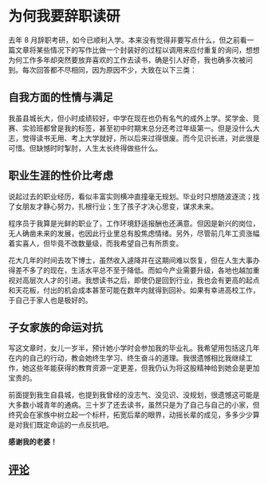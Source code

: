 # 为何我要辞职读研

去年 8 月辞职考研，如今已顺利入学。本来没有觉得非要写点什么，但之前看一篇文章将某些情况下的写作比做一个封装好的过程以调用来应付重复的询问，想想为何工作多年却突然要放弃喜欢的工作去读书，确是引人好奇，我也确多次被问到。每次回答都不尽相同，因为原因不少，大致在以下三类：

## 自我方面的性情与满足

我虽县城长大，但小时成绩较好，中学在现在也仍有名气的成外上学。奖学金、竞赛、实验班都曾是我的标签，甚至初中时期末总分还考过年级第一。但是没什么大志，觉得读书无用、考上大学就好，所以后来过得很废。而今见识长进，对此很是可惜。但缺憾时时掣肘，人生太长终得做些什么。

## 职业生涯的性价比考虑

说起过去的职业经历，看似丰富实则横冲直撞毫无规划。毕业时只想随波逐流；找了女朋友才静心努力，扎根行业；生了孩子才决心思变，谋求未来。

程序员于我算是光鲜的职业了，工作环境舒适报酬也还满意。但因是新兴的岗位，无人确凿未来的发展，也因此行业里总有股焦虑情绪。另外，尽管前几年工资涨幅着实喜人，但毕竟不改数量级，而我希望自己有所质变。

花大几年的时间去攻下博士，虽然收入遽降并在这期间难以恢复，但在人生大事办得差不多了的现在，生活水平总不至于降低。而如今产业需要升级，各地也越加重视对高层次人才的引进。我想读书之后，即使仍是回到行业，我也会有更高的起点和天花板，付出的机会成本甚至可能在数年内就得到回补。如果有幸进高校工作，于自己于家人也是极好的。

## 子女家族的命运对抗

写这文章时，女儿一岁半，预计她小学时会参加我的毕业礼。我希望用包括这几年在内的自己的行动，教会她终生学习、终生奋斗的道理。我很遗憾相比我继续工作，她这些年能获得的教育资源一定更差，但我仍认为将这股精神给到她会是更加宝贵的。

前面提到我生自县城，也提到我曾经的没志气、没见识、没规划，很遗憾这可能是大多数小城青年的通病。三十岁了还去读书，虽然只是为了自己与自己的小家，但终究会在家族中树立起一个标杆，拓宽后辈的眼界，动摇长辈的成见，多多少少算是对我们既定命运的一点反抗吧。

**感谢我的老婆！**

## [评论](https://github.com/cf020031308/cf020031308.github.io/issues/46)
